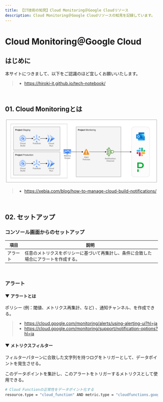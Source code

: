 ```yaml
---
title: 【IT技術の知見】Cloud Monitoring＠Google Cloudリソース
description: Cloud Monitoring＠Google Cloudリソースの知見を記録しています。
---
```


# Cloud Monitoring＠Google Cloud

## はじめに

本サイトにつきまして、以下をご認識のほど宜しくお願いいたします。

> - https://hiroki-it.github.io/tech-notebook/

<br>

## 01. Cloud Monitoringとは

![google_cloud_monitoring](https://raw.githubusercontent.com/hiroki-it/tech-notebook-images/master/images/google_cloud_monitoring.png)

> - https://xebia.com/blog/how-to-manage-cloud-build-notifications/

<br>

## 02. セットアップ

### コンソール画面からのセットアップ

| 項目     | 説明                                                                                   |
| -------- | -------------------------------------------------------------------------------------- |
| アラート | 任意のメトリクスをポリシーに基づいて再集計し、条件に合致した場合にアラートを作成する。 |

<br>

### アラート

#### ▼ アラートとは

ポリシー (例：閾値、メトリクス再集計、など) 、通知チャンネル、を作成できる。

> - https://cloud.google.com/monitoring/alerts/using-alerting-ui?hl=ja
> - https://cloud.google.com/monitoring/support/notification-options?hl=ja

#### ▼ メトリクスフィルター

フィルターパターンに合致した文字列を持つログをトリガーとして、データポイントを発生させる。

このデータポイントを集計し、このアラートをトリガーするメトリクスとして使用できる。

```bash
# Cloud Functionの正常性をデータポイント化する
resource.type = "cloud_function" AND metric.type = "cloudfunctions.googleapis.com/function/execution_count" AND metric.labels.status != "ok"
```

<br>
